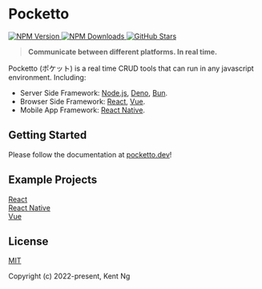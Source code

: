 # Pocketto

<div align="left">
  <p align="left">
    <a href="https://www.npmjs.com/package/pocketto">
      <img src="https://img.shields.io/npm/v/pocketto.svg?style=flat-square" alt="NPM Version" />
    </a>
    <a href="https://www.npmjs.com/package/pocketto">
      <img src="https://img.shields.io/npm/dm/pocketto.svg?style=flat-square" alt="NPM Downloads" />
    </a>
    <a href="https://github.com/pockettojs/pocketto/stargazers">
      <img src="https://img.shields.io/github/stars/pockettojs/pocketto.svg?style=flat-square" alt="GitHub Stars" />
    </a>
  </p>
</div>

> **Communicate between different platforms. In real time.**

Pocketto (ポケット) is a real time CRUD tools that can run in any javascript environment. Including:

- Server Side Framework: [Node.js](https://nodejs.org/), [Deno](https://deno.land/), [Bun](https://bun.sh/).
- Browser Side Framework: [React](https://reactjs.org/), [Vue](https://vuejs.org/).
- Mobile App Framework: [React Native](https://reactnative.dev/).

## Getting Started

Please follow the documentation at [pocketto.dev](https://pocketto.dev/)!

## Example Projects

[React](https://github.com/pockettojs/pocketto-react-example)<br />
[React Native](https://github.com/pockettojs/PockettoReactNativeExample)<br />
[Vue](https://github.com/pockettojs/pocketto-vue-example)<br />

## License

[MIT](https://opensource.org/licenses/MIT)

Copyright (c) 2022-present, Kent Ng
